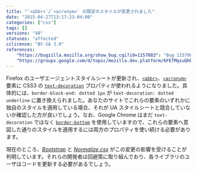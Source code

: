 ```yaml
---
title: "`<abbr>`/`<acronym>` の既定のスタイルが変更されました"
date: "2015-04-27T13:17:23-04:00"
categories: ["css"]
tags: []
versions: "40"
statuses: "affected"
cclicense: "BY-SA 3.0"
references:
    "https://bugzilla.mozilla.org/show_bug.cgi?id=1157083": "Bug 1157083 - It might be better to use CSS3 text-decoration for the UA stylesheet of <abbr> and <acronym> rather than border-bottom"
    "https://groups.google.com/d/topic/mozilla.dev.platform/6FETMqsuQhk/discussion": "mozilla.dev.platform: Intent to change UA stylesheet of <abbr> and <acronym> (using border-bottom -> CSS 3 text-decoration)"
---
```

Firefox のユーザエージェントスタイルシートが更新され、[`<abbr>`](https://developer.mozilla.org/ja/docs/Web/HTML/Element/abbr)、[`<acronym>`](https://developer.mozilla.org/ja/docs/Web/HTML/Element/acronym) 要素に CSS3 の [`text-decoration`](https://developer.mozilla.org/ja/docs/Web/CSS/text-decoration) プロパティが使われるようになりました。具体的には、`border-block-end: dotted 1px` が `text-decoration: dotted underline` に置き換えられました。あなたのサイトでこれらの要素のいずれかに独自のスタイルを適用している場合、それが UA スタイルシートと競合していないか確認した方が良いでしょう。なお、Google Chrome はまだ `text-decoration` ではなく [`border-bottom`](https://developer.mozilla.org/ja/docs/Web/CSS/border-bottom) を使用していますので、これらの要素へ意図した通りのスタイルを適用するには両方のプロパティを使い続ける必要があります。

現在のところ、[*Bootstrap*](https://github.com/twbs/bootstrap/issues/16574) と [*Normalize.css*](https://github.com/necolas/normalize.css/pull/451) がこの変更の影響を受けることが判明しています。それらの開発者は回避策に取り組んでおり、各ライブラリのユーザはコードを更新する必要があるでしょう。
